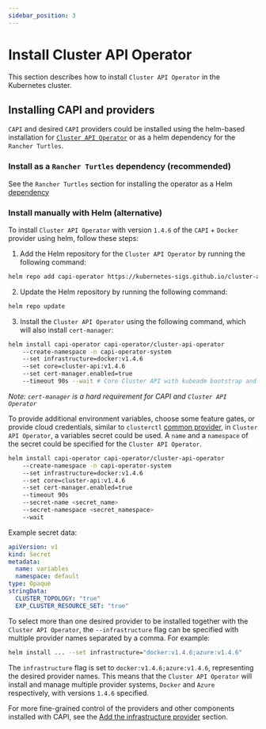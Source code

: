 ```yaml
---
sidebar_position: 3
---
```


# Install Cluster API Operator

This section describes how to install `Cluster API Operator` in the Kubernetes cluster.

## Installing CAPI and providers

`CAPI` and desired `CAPI` providers could be installed using the helm-based installation for [`Cluster API Operator`](https://github.com/kubernetes-sigs/cluster-api-operator) or as a helm dependency for the `Rancher Turtles`.

### Install as a `Rancher Turtles` dependency (recommended)

See the `Rancher Turtles` section for installing the operator as a Helm [dependency](./install_turtles_operator.md#install-rancher-turtles-operator-with-cluster-api-operator-as-a-helm-dependency)

### Install manually with Helm (alternative)
To install `Cluster API Operator` with version `1.4.6` of the `CAPI` + `Docker` provider using helm, follow these steps:

1. Add the Helm repository for the `Cluster API Operator` by running the following command:
```bash
helm repo add capi-operator https://kubernetes-sigs.github.io/cluster-api-operator
```
2. Update the Helm repository by running the following command:
```bash
helm repo update
```
3. Install the `Cluster API Operator` using the following command, which will also install `cert-manager`:
```bash
helm install capi-operator capi-operator/cluster-api-operator
	--create-namespace -n capi-operator-system
	--set infrastructure=docker:v1.4.6
	--set core=cluster-api:v1.4.6
	--set cert-manager.enabled=true
	--timeout 90s --wait # Core Cluster API with kubeadm bootstrap and control plane providers will also be installed
```
*Note: `cert-manager` is a hard requirement for CAPI and `Cluster API Operator`*

To provide additional environment variables, choose some feature gates, or provide cloud credentials, similar to `clusterctl` [common provider](https://cluster-api.sigs.k8s.io/user/quick-start#initialization-for-common-providers), in `Cluster API Operator`, a variables secret could be used. A `name` and a `namespace` of the secret could be specified for the `Cluster API Operator`.

```bash
helm install capi-operator capi-operator/cluster-api-operator
	--create-namespace -n capi-operator-system
	--set infrastructure=docker:v1.4.6
	--set core=cluster-api:v1.4.6
	--set cert-manager.enabled=true
	--timeout 90s
	--secret-name <secret_name>
	--secret-namespace <secret_namespace>
	--wait
```

Example secret data:
```yaml
apiVersion: v1
kind: Secret
metadata:
  name: variables
  namespace: default
type: Opaque
stringData:
  CLUSTER_TOPOLOGY: "true"
  EXP_CLUSTER_RESOURCE_SET: "true"
```

To select more than one desired provider to be installed together with the `Cluster API Operator`, the `--infrastructure` flag can be specified with multiple provider names separated by a comma. For example:

```bash
helm install ... --set infrastructure="docker:v1.4.6;azure:v1.4.6"
```

The `infrastructure` flag is set to `docker:v1.4.6;azure:v1.4.6`, representing the desired provider names. This means that the `Cluster API Operator` will install and manage multiple provider systems, `Docker` and `Azure` respectively, with versions `1.4.6` specified.

For more fine-grained control of the providers and other components installed with CAPI, see the [Add the infrastructure provider](../tasks/capi-operator/add_infrastructure_provider.md) section.

